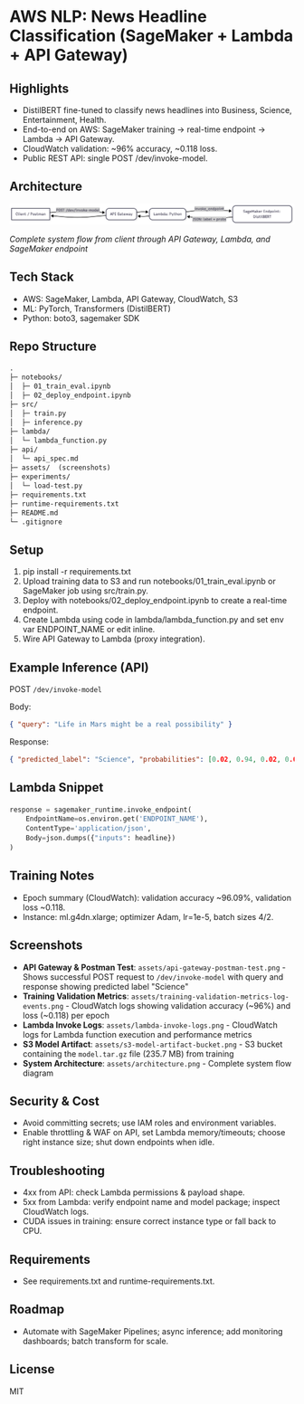 # AWS NLP: News Headline Classification (SageMaker + Lambda + API Gateway)

## Highlights
- DistilBERT fine-tuned to classify news headlines into Business, Science, Entertainment, Health.
- End-to-end on AWS: SageMaker training -> real-time endpoint -> Lambda -> API Gateway.
- CloudWatch validation: ~96% accuracy, ~0.118 loss.
- Public REST API: single POST /dev/invoke-model.

## Architecture
![System Architecture](assets/architecture.png)

*Complete system flow from client through API Gateway, Lambda, and SageMaker endpoint*

## Tech Stack
- AWS: SageMaker, Lambda, API Gateway, CloudWatch, S3
- ML: PyTorch, Transformers (DistilBERT)
- Python: boto3, sagemaker SDK

## Repo Structure
```
.
├─ notebooks/
│  ├─ 01_train_eval.ipynb
│  ├─ 02_deploy_endpoint.ipynb
├─ src/
│  ├─ train.py
│  ├─ inference.py
├─ lambda/
│  └─ lambda_function.py
├─ api/
│  └─ api_spec.md
├─ assets/  (screenshots)
├─ experiments/
│  └─ load-test.py
├─ requirements.txt
├─ runtime-requirements.txt
├─ README.md
└─ .gitignore
```

## Setup
1. pip install -r requirements.txt
2. Upload training data to S3 and run notebooks/01_train_eval.ipynb or SageMaker job using src/train.py.
3. Deploy with notebooks/02_deploy_endpoint.ipynb to create a real-time endpoint.
4. Create Lambda using code in lambda/lambda_function.py and set env var ENDPOINT_NAME or edit inline.
5. Wire API Gateway to Lambda (proxy integration).

## Example Inference (API)
POST `/dev/invoke-model`

Body:
```json
{ "query": "Life in Mars might be a real possibility" }
```

Response:
```json
{ "predicted_label": "Science", "probabilities": [0.02, 0.94, 0.02, 0.02] }
```


## Lambda Snippet
```python
response = sagemaker_runtime.invoke_endpoint(
    EndpointName=os.environ.get('ENDPOINT_NAME'),
    ContentType='application/json',
    Body=json.dumps({"inputs": headline})
)
```

## Training Notes
- Epoch summary (CloudWatch): validation accuracy ~96.09%, validation loss ~0.118.
- Instance: ml.g4dn.xlarge; optimizer Adam, lr=1e-5, batch sizes 4/2.

## Screenshots
- **API Gateway & Postman Test**: `assets/api-gateway-postman-test.png` - Shows successful POST request to `/dev/invoke-model` with query and response showing predicted label "Science"
- **Training Validation Metrics**: `assets/training-validation-metrics-log-events.png` - CloudWatch logs showing validation accuracy (~96%) and loss (~0.118) per epoch
- **Lambda Invoke Logs**: `assets/lambda-invoke-logs.png` - CloudWatch logs for Lambda function execution and performance metrics
- **S3 Model Artifact**: `assets/s3-model-artifact-bucket.png` - S3 bucket containing the `model.tar.gz` file (235.7 MB) from training
- **System Architecture**: `assets/architecture.png` - Complete system flow diagram

## Security & Cost
- Avoid committing secrets; use IAM roles and environment variables.
- Enable throttling & WAF on API, set Lambda memory/timeouts; choose right instance size; shut down endpoints when idle.

## Troubleshooting
- 4xx from API: check Lambda permissions & payload shape.
- 5xx from Lambda: verify endpoint name and model package; inspect CloudWatch logs.
- CUDA issues in training: ensure correct instance type or fall back to CPU.

## Requirements
- See requirements.txt and runtime-requirements.txt.

## Roadmap
- Automate with SageMaker Pipelines; async inference; add monitoring dashboards; batch transform for scale.

## License
MIT
